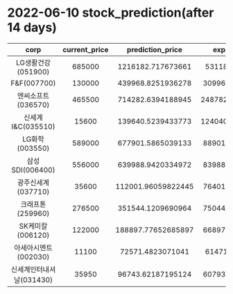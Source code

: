 # 2022-06-10 stock_prediction(after 14 days)

|   corp   |   current_price   |   prediction_price   |   expected_profit   |
|:--------:|:-----------------:|:--------------------:|:-------------------:|
|LG생활건강(051900)|685000|1216182.717673661|531182.717673661|
|F&F(007700)|130000|439968.8251936278|309968.8251936278|
|엔씨소프트(036570)|465500|714282.6394188945|248782.63941889454|
|신세계 I&C(035510)|15600|139640.5239433773|124040.52394337731|
|LG화학(003550)|589000|677901.5865039133|88901.58650391328|
|삼성SDI(006400)|556000|639988.9420334972|83988.94203349715|
|광주신세계(037710)|35600|112001.96059822445|76401.96059822445|
|크래프톤(259960)|276500|351544.1209690964|75044.12096909637|
|SK케미칼(006120)|122000|188897.77652685897|66897.77652685897|
|아세아시멘트(002030)|11100|72571.4823071041|61471.4823071041|
|신세계인터내셔날(031430)|35950|96743.62187195124|60793.62187195124|

